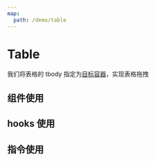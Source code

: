 ```yaml
---
map:
  path: /demo/table
---
```

# Table

我们将表格的 tbody 指定为[目标容器](../target-container/)，实现表格拖拽

## 组件使用
<demo src="./demo.vue"
title="使用组件包裹表格实现"
desc="拖拽表格行进行排序">
</demo>


## hooks 使用
<demo src="./hooks.vue"
title="使用hooks实现"
desc="拖拽表格行进行排序">
</demo>


## 指令使用
<demo src="./directive.vue"
title="为表格绑定指令"
desc="拖拽表格行进行排序">
</demo>
